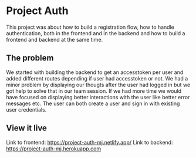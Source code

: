 # Project Auth

This project was about how to build a registration flow, how to handle authentication, both in the frontend and in the backend
and how to build a frontend and backend at the same time.

## The problem

We started with building the backend to get an accesstoken per user and added different routes depending if user had accesstoken or not. We had a minor problem by displaying our thougts after the user had logged in but we got help to solve that in our team session. If we had more time we would have focused on displaying better interactions with the user like better error messages etc.
The user can both create a user and sign in with existing user credentials.

## View it live

Link to frontend: https://project-auth-mj.netlify.app/
Link to backend: https://project-auth-mj.herokuapp.com